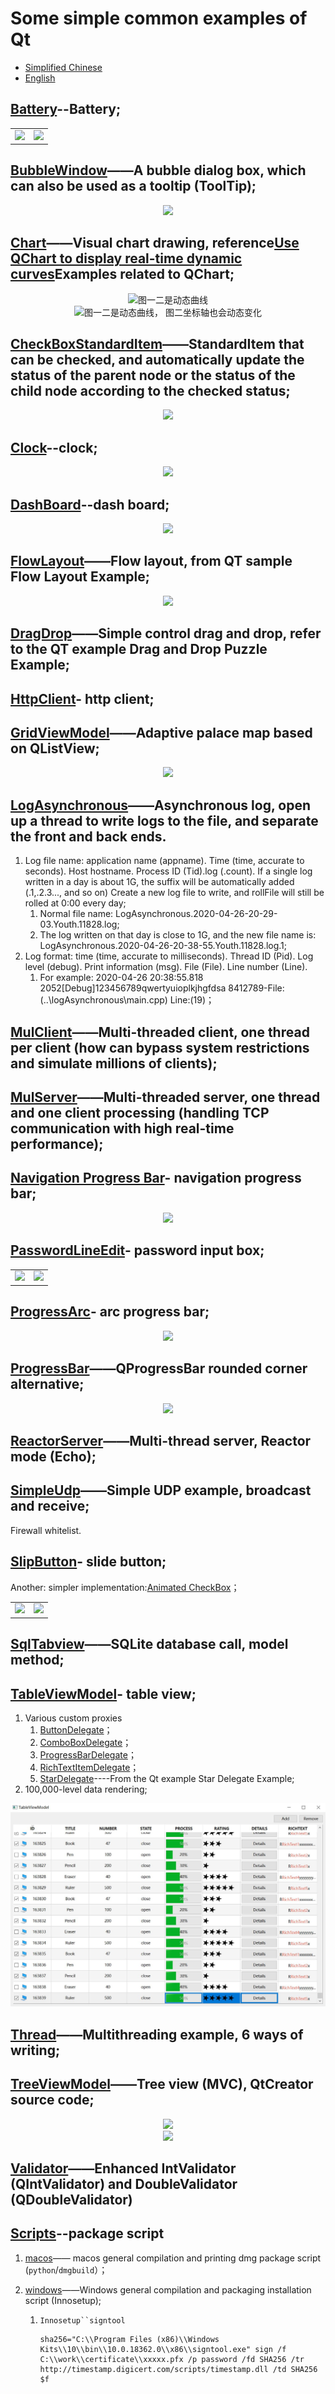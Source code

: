 # Some simple common examples of Qt

-   [Simplified Chinese](README.md)
-   [English](README.en.md)

## [Battery](Battery/)--Battery;

<table>
    <tr>
        <td ><div align=center><img src="Battery/picture/AlarmBattery.png"></div></td >
        <td ><div align=center><img src="Battery/picture/HealthyBattery.png"></div></td>
    </tr>
</table>

## [BubbleWindow](BubbleWindow/)——A bubble dialog box, which can also be used as a tooltip (ToolTip);

<div align=center><img src="BubbleWindow/picture/Bubble.png"></div>

## [Chart](Chart/)——Visual chart drawing, reference[Use QChart to display real-time dynamic curves](https://qtdebug.com/qtbook-paint-realtime-curve-qchart/ "qtdebug/公孙二狗")Examples related to QChart;

<div align=center><img src="Chart/picture/Chart_1.png">图一二是动态曲线</div>  
<div align=center><img src="Chart/picture/Chart_2.png">图一二是动态曲线， 图二坐标轴也会动态变化</div>

## [CheckBoxStandardItem](/CheckBoxStandardItem)——StandardItem that can be checked, and automatically update the status of the parent node or the status of the child node according to the checked status;

<div align=center><img src="CheckBoxStandardItem/picture/checkBoxStandardItem.png"></div>

## [Clock](/Clock)--clock;

<div align=center><img src="Clock/picture/Clock.png"></div>

## [DashBoard](/DashBoard)--dash board;

<div align=center><img src="DashBoard/picture/DashBoard.png"></div>

## [FlowLayout](FlowLayout/)——Flow layout, from QT sample Flow Layout Example;

<div align=center><img src="FlowLayout/picture/FlowLayout.png"></div>

## [DragDrop](DragDrop/)——Simple control drag and drop, refer to the QT example Drag and Drop Puzzle Example;

## [HttpClient](/HttpClient)- http client;

## [GridViewModel](/GridViewModel)——Adaptive palace map based on QListView;

<div align=center><img src="GridViewModel/picture/GridView.png"></div>

## [LogAsynchronous](LogAsynchronous/)——Asynchronous log, open up a thread to write logs to the file, and separate the front and back ends.

1.  Log file name: application name (appname). Time (time, accurate to seconds). Host hostname. Process ID (Tid).log (.count). If a single log written in a day is about 1G, the suffix will be automatically added (.1,.2.3..., and so on) Create a new log file to write, and rollFile will still be rolled at 0:00 every day;
    1.  Normal file name: LogAsynchronous.2020-04-26-20-29-03.Youth.11828.log;
    2.  The log written on that day is close to 1G, and the new file name is: LogAsynchronous.2020-04-26-20-38-55.Youth.11828.log.1;
2.  Log format: time (time, accurate to milliseconds). Thread ID (Pid). Log level (debug). Print information (msg). File (File). Line number (Line).
    1.  For example: 2020-04-26 20:38:55.818 2052[Debug]123456789qwertyuioplkjhgfdsa 8412789-File:(..\\logAsynchronous\\main.cpp) Line:(19)；

## [MulClient](MulClient/)——Multi-threaded client, one thread per client (how can bypass system restrictions and simulate millions of clients);

## [MulServer](MulServer/)——Multi-threaded server, one thread and one client processing (handling TCP communication with high real-time performance);

## [Navigation Progress Bar](/NavigationProgressBar)- navigation progress bar;

<div align=center><img src="NavigationProgressBar/picture/NavigationProgressBar.png"></div>

## [PasswordLineEdit](PasswordLineEdit/)- password input box;

<table>
    <tr>
        <td ><div align=center><img src="PasswordLineEdit/picture/HiddenPassword.png"></div></td >
        <td ><div align=center><img src="PasswordLineEdit/picture/ShowPassword.png"></div></td>
    </tr>
</table>

## [ProgressArc](ProgressArc/)- arc progress bar;

<div align=center><img src="ProgressArc/picture/ProgressArc.png"></div>

## [ProgressBar](ProgressBar)——QProgressBar rounded corner alternative;

<div align=center><img src="ProgressBar/picture/ProgressBar.png"></div>

## [ReactorServer](ReactorServer/)——Multi-thread server, Reactor mode (Echo);

## [SimpleUdp](SimpleUdp/)——Simple UDP example, broadcast and receive;

Firewall whitelist.

## [SlipButton](SlipButton/)- slide button;

Another: simpler implementation:[Animated CheckBox](http://qtdebug.com/qtbook-animated-checkbox/)；

<table>
      <tr>
          <td ><div align=center><img src="SlipButton/picture/SlipButton_check.png"></div></td >
          <td ><div align=center><img src="SlipButton/picture/SlipButton_checked.png"></div></td>
      </tr>
  </table>

## [SqlTabview](SqlTabview/)——SQLite database call, model method;

## [TableViewModel](TableViewModel/)- table view;

1.  Various custom proxies
    1.  [ButtonDelegate](./TableViewModel/buttondelegate.h)；
    2.  [ComboBoxDelegate](./TableViewModel/comboboxdelegate.h)；
    3.  [ProgressBarDelegate](./TableViewModel/progressbardelegate.h)；
    4.  [RichTextItemDelegate](./TableViewModel/richtextitemdelegate.hpp)；
    5.  [StarDelegate](./TableViewModel/stardelegate.h)----From the Qt example Star Delegate Example;
2.  100,000-level data rendering;

<div align=center><img src="TableViewModel/picture/TabViewModelDelegate.jpg"></div>

## [Thread](Thread/)——Multithreading example, 6 ways of writing;

## [TreeViewModel](TreeViewModel/)——Tree view (MVC), QtCreator source code;

<div align=center><img src="TreeViewModel/picture/TreeView.png"></div>  
<div align=center><img src="TreeViewModel/picture/ListView.png"></div>

## [Validator](Validator/)——Enhanced IntValidator (QIntValidator) and DoubleValidator (QDoubleValidator)

## [Scripts](Scripts/)--package script

1.  [macos](Scripts/macos/)—— macos general compilation and printing dmg package script (`python`/`dmgbuild`）；
2.  [windows](Scripts/windows)——Windows general compilation and packaging installation script (Innosetup);

    1.  `Innosetup``signtool`

            sha256="C:\\Program Files (x86)\\Windows Kits\\10\\bin\\10.0.18362.0\\x86\\signtool.exe" sign /f C:\\work\\certificate\\xxxxx.pfx /p password /fd SHA256 /tr http://timestamp.digicert.com/scripts/timestamp.dll /td SHA256 $f

